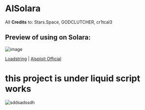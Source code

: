 # AlSolara

All **Credits** to:
Stars.Space, GODCLUTCHER, cr1tcal3

## Preview of using on Solara:

![image](https://github.com/user-attachments/assets/764b1a86-d0a2-4cba-af42-d221ac02eaab)








[Loadstring](https://github.com/zwar808/AlSolara/blob/main/Alsolara.Loadstring.Roblox) | [Alsploit Official](https://discord.gg/GEkwhZ7sd6)
























# this project is under liquid script works
![sddsadssdh](https://github.com/user-attachments/assets/97b599b0-fb6b-4487-9b30-b6ba2cfced30)
